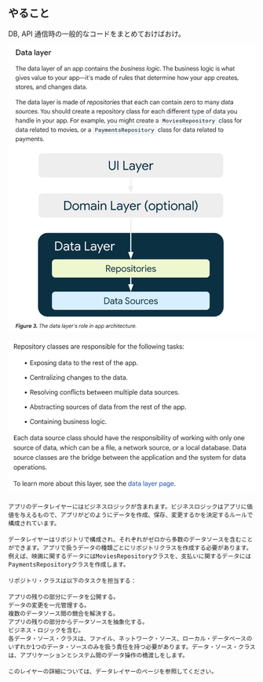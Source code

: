 ## やること

DB, API 通信時の一般的なコードをまとめておけばおけ。

![img.png](img.png)

![img_1.png](img_1.png)

```text
アプリのデータレイヤーにはビジネスロジックが含まれます。ビジネスロジックはアプリに価値を与えるもので、アプリがどのようにデータを作成、保存、変更するかを決定するルールで構成されています。

データレイヤーはリポジトリで構成され、それぞれがゼロから多数のデータソースを含むことができます。アプリで扱うデータの種類ごとにリポジトリクラスを作成する必要があります。例えば、映画に関するデータにはMoviesRepositoryクラスを、支払いに関するデータにはPaymentsRepositoryクラスを作成します。

リポジトリ・クラスは以下のタスクを担当する：

アプリの残りの部分にデータを公開する。
データの変更を一元管理する。
複数のデータソース間の競合を解決する。
アプリの残りの部分からデータソースを抽象化する。
ビジネス・ロジックを含む。
各データ・ソース・クラスは、ファイル、ネットワーク・ソース、ローカル・データベースのいずれか1つのデータ・ソースのみを扱う責任を持つ必要があります。データ・ソース・クラスは、アプリケーションとシステム間のデータ操作の橋渡しをします。

このレイヤーの詳細については、データレイヤーのページを参照してください。
```